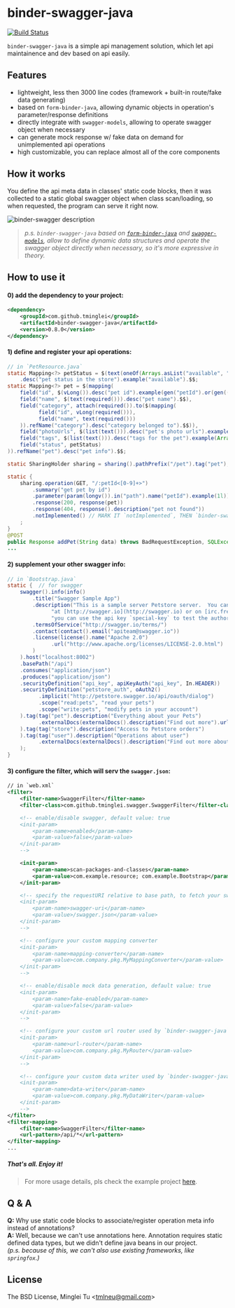 # binder-swagger-java

[![Build Status](https://travis-ci.org/tminglei/binder-swagger-java.svg?branch=master)](https://travis-ci.org/tminglei/binder-swagger-java)

`binder-swagger-java` is a simple api management solution, which let api maintainence and dev based on api easily.


## Features
- lightweight, less then 3000 line codes (framework + built-in route/fake data generating)
- based on `form-binder-java`, allowing dynamic objects in operation's parameter/response definitions
- directly integrate with `swagger-models`, allowing to operate swagger object when necessary
- can generate mock response w/ fake data on demand for unimplemented api operations
- high customizable, you can replace almost all of the core components


## How it works
You define the api meta data in classes' static code blocks, then it was collected to a static global swagger object when class scan/loading, so when requested, the program can serve it right now.

![binder-swagger description](https://raw.githubusercontent.com/tminglei/binder-swagger-java/master/binder-swagger-java.png)

> _p.s. `binder-swagger-java` based on [`form-binder-java`](https://github.com/tminglei/form-binder-java) and [`swagger-models`](https://github.com/swagger-api/swagger-core), allow to define dynamic data structures and operate the swagger object directly when necessary, so it's more expressive in theory._


## How to use it
#### 0) add the dependency to your project:
```xml
<dependency>
    <groupId>com.github.tminglei</groupId>
    <artifactId>binder-swagger-java</artifactId>
    <version>0.8.0</version>
</dependency>
```
#### 1) define and register your api operations:
```java
// in `PetResource.java`
static Mapping<?> petStatus = $(text(oneOf(Arrays.asList("available", "pending", "sold"))))
    .desc("pet status in the store").example("available").$$;
static Mapping<?> pet = $(mapping(
    field("id", $(vLong()).desc("pet id").example(gen("petId").or(gen(() -> new Faker().number().randomNumber()))).$$),
    field("name", $(text(required())).desc("pet name").$$),
    field("category", attach(required()).to($(mapping(
          field("id", vLong(required())),
          field("name", text(required()))
    )).refName("category").desc("category belonged to").$$)),
    field("photoUrls", $(list(text())).desc("pet's photo urls").example(Arrays.asList("http://example.com/photo1")).$$),
    field("tags", $(list(text())).desc("tags for the pet").example(Arrays.asList("tag1", "tag2")).$$),
    field("status", petStatus)
)).refName("pet").desc("pet info").$$;

static SharingHolder sharing = sharing().pathPrefix("/pet").tag("pet");

static {
    sharing.operation(GET, "/:petId<[0-9]+>")
        .summary("get pet by id")
        .parameter(param(longv()).in("path").name("petId").example(1l))
        .response(200, response(pet))
        .response(404, response().description("pet not found"))
        .notImplemented() // MARK IT `notImplemented`, THEN `binder-swagger-java` WILL GENERATE MOCK RESPONSE FOR YOU
    ;
}
@POST
public Response addPet(String data) throws BadRequestException, SQLException {
...
```
#### 2) supplement your other swagger info:
```java
// in `Bootstrap.java`
static {  // for swagger
    swagger().info(info()
        .title("Swagger Sample App")
        .description("This is a sample server Petstore server.  You can find out more about Swagger " +
              "at [http://swagger.io](http://swagger.io) or on [irc.freenode.net, #swagger](http://swagger.io/irc/).  For this sample, " +
              "you can use the api key `special-key` to test the authorization filters.")
        .termsOfService("http://swagger.io/terms/")
        .contact(contact().email("apiteam@swagger.io"))
        .license(license().name("Apache 2.0")
              .url("http://www.apache.org/licenses/LICENSE-2.0.html")
        )
    ).host("localhost:8002")
    .basePath("/api")
    .consumes("application/json")
    .produces("application/json")
    .securityDefinition("api_key", apiKeyAuth("api_key", In.HEADER))
    .securityDefinition("petstore_auth", oAuth2()
          .implicit("http://petstore.swagger.io/api/oauth/dialog")
          .scope("read:pets", "read your pets")
          .scope("write:pets", "modify pets in your account")
    ).tag(tag("pet").description("Everything about your Pets")
          .externalDocs(externalDocs().description("Find out more").url("http://swagger.io"))
    ).tag(tag("store").description("Access to Petstore orders")
    ).tag(tag("user").description("Operations about user")
          .externalDocs(externalDocs().description("Find out more about our store").url("http://swagger.io"))
    );
}
```
#### 3) configure the filter, which will serv the `swagger.json`:
```xml
// in `web.xml`
<filter>
    <filter-name>SwaggerFilter</filter-name>
    <filter-class>com.github.tminglei.swagger.SwaggerFilter</filter-class>

    <!-- enable/disable swagger, default value: true
    <init-param>
        <param-name>enabled</param-name>
        <param-value>false</param-value>
    </init-param>
    -->

    <init-param>
        <param-name>scan-packages-and-classes</param-name>
        <param-value>com.example.resource; com.example.Bootstrap</param-value>
    </init-param>

    <!-- specify the requestURI relative to base path, to fetch your swagger json, default '/swagger.json'
    <init-param>
        <param-name>swagger-uri</param-name>
        <param-value>/swagger.json</param-value>
    </init-param>
    -->

    <!-- configure your custom mapping converter
    <init-param>
        <param-name>mapping-converter</param-name>
        <param-value>com.company.pkg.MyMappingConverter</param-value>
    </init-param>
    -->

    <!-- enable/disable mock data generation, default value: true
    <init-param>
        <param-name>fake-enabled</param-name>
        <param-value>false</param-value>
    </init-param>
    -->

    <!-- configure your custom url router used by `binder-swagger-java`
    <init-param>
        <param-name>url-router</param-name>
        <param-value>com.company.pkg.MyRouter</param-value>
    </init-param>
    -->

    <!-- configure your custom data writer used by `binder-swagger-java`
    <init-param>
        <param-name>data-writer</param-name>
        <param-value>com.company.pkg.MyDataWriter</param-value>
    </init-param>
    -->
</filter>
<filter-mapping>
    <filter-name>SwaggerFilter</filter-name>
    <url-pattern>/api/*</url-pattern>
</filter-mapping>
...
```


##### That's all. Enjoy it!


> For more usage details, pls check the example project [here](https://github.com/tminglei/binder-swagger-java/tree/master/example/java-jaxrs).


## Q & A
**Q:** Why use static code blocks to associate/register operation meta info instead of annotations?  
**A:** Well, because we can't use annotations here. Annotation requires static defined data types, but we didn't define java beans in our project.  
_(p.s. because of this, we can't also use existing frameworks, like `springfox`.)_


## License
The BSD License, Minglei Tu &lt;tmlneu@gmail.com&gt;
